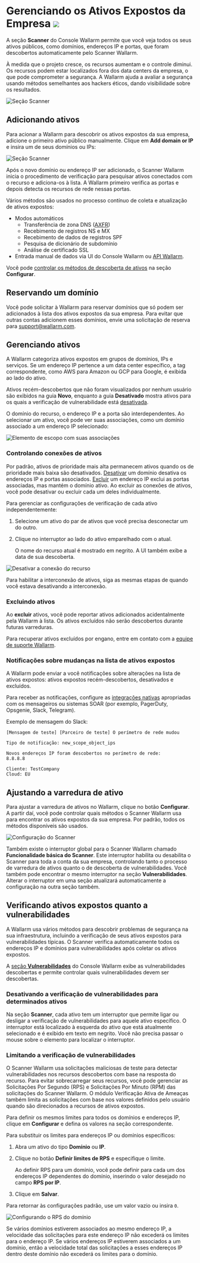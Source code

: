 # Gerenciando os Ativos Expostos da Empresa <a href="../../about-wallarm/subscription-plans/#subscription-plans"><img src="../../images/api-security-tag.svg" style="border: none;"></a>

A seção **Scanner** do Console Wallarm permite que você veja todos os seus ativos públicos, como domínios, endereços IP e portas, que foram descobertos automaticamente pelo Scanner Wallarm.

À medida que o projeto cresce, os recursos aumentam e o controle diminui. Os recursos podem estar localizados fora dos data centers da empresa, o que pode comprometer a segurança. A Wallarm ajuda a avaliar a segurança usando métodos semelhantes aos hackers éticos, dando visibilidade sobre os resultados.

![Seção Scanner](../images/user-guides/scanner/check-scope.png)

## Adicionando ativos

Para acionar a Wallarm para descobrir os ativos expostos da sua empresa, adicione o primeiro ativo público manualmente. Clique em **Add domain or IP** e insira um de seus domínios ou IPs:

![Seção Scanner](../images/user-guides/scanner/add-asset-manually.png)

Após o novo domínio ou endereço IP ser adicionado, o Scanner Wallarm inicia o procedimento de verificação para pesquisar ativos conectados com o recurso e adiciona-os à lista. A Wallarm primeiro verifica as portas e depois detecta os recursos de rede nessas portas.

Vários métodos são usados no processo contínuo de coleta e atualização de ativos expostos:

* Modos automáticos
    * Transferência de zona DNS ([AXFR](https://tools.ietf.org/html/rfc5936))
    * Recebimento de registros NS e MX
    * Recebimento de dados de registros SPF
    * Pesquisa de dicionário de subdomínio
    * Análise de certificado SSL
* Entrada manual de dados via UI do Console Wallarm ou [API Wallarm](../api/overview.md).

Você pode [controlar os métodos de descoberta de ativos](#fine-tuning-asset-scanning) na seção **Configurar**.

## Reservando um domínio

Você pode solicitar à Wallarm para reservar domínios que só podem ser adicionados à lista dos ativos expostos da sua empresa. Para evitar que outras contas adicionem esses domínios, envie uma solicitação de reserva para [support@wallarm.com](mailto:support@wallarm.com).

## Gerenciando ativos

A Wallarm categoriza ativos expostos em grupos de domínios, IPs e serviços. Se um endereço IP pertence a um data center específico, a tag correspondente, como AWS para Amazon ou GCP para Google, é exibida ao lado do ativo.

Ativos recém-descobertos que não foram visualizados por nenhum usuário são exibidos na guia **Novo**, enquanto a guia **Desativado** mostra ativos para os quais a verificação de vulnerabilidade está [desativada](#disabling-vulnerability-scanning-for-certain-assets).

O domínio do recurso, o endereço IP e a porta são interdependentes. Ao selecionar um ativo, você pode ver suas associações, como um domínio associado a um endereço IP selecionado:

![Elemento de escopo com suas associações](../images/user-guides/scanner/asset-with-associations.png)

### Controlando conexões de ativos

Por padrão, ativos de prioridade mais alta permanecem ativos quando os de prioridade mais baixa são desativados. [Desativar](#disabling-vulnerability-scanning-for-certain-assets) um domínio desativa os endereços IP e portas associados. [Excluir](#deleting-assets) um endereço IP exclui as portas associadas, mas mantém o domínio ativo. Ao excluir as conexões de ativos, você pode desativar ou excluir cada um deles individualmente.

Para gerenciar as configurações de verificação de cada ativo independentemente:

1. Selecione um ativo do par de ativos que você precisa desconectar um do outro.
1. Clique no interruptor ao lado do ativo emparelhado com o atual.

    O nome do recurso atual é mostrado em negrito. A UI também exibe a data de sua descoberta.

![Desativar a conexão do recurso](../images/user-guides/scanner/disable-association.png)

Para habilitar a interconexão de ativos, siga as mesmas etapas de quando você estava desativando a interconexão.

### Excluindo ativos

Ao **excluir** ativos, você pode reportar ativos adicionados acidentalmente pela Wallarm à lista. Os ativos excluídos não serão descobertos durante futuras varreduras.

Para recuperar ativos excluídos por engano, entre em contato com a [equipe de suporte Wallarm](mailto:support@wallarm.com).

### Notificações sobre mudanças na lista de ativos expostos

A Wallarm pode enviar a você notificações sobre alterações na lista de ativos expostos: ativos expostos recém-descobertos, desativados e excluídos.

Para receber as notificações, configure as [integrações nativas](settings/integrations/integrations-intro.md) apropriadas com os mensageiros ou sistemas SOAR (por exemplo, PagerDuty, Opsgenie, Slack, Telegram).

Exemplo de mensagem do Slack:

```
[Mensagem de teste] [Parceiro de teste] O perímetro de rede mudou

Tipo de notificação: new_scope_object_ips

Novos endereços IP foram descobertos no perímetro de rede:
8.8.8.8

Cliente: TestCompany
Cloud: EU
```

## Ajustando a varredura de ativo

Para ajustar a varredura de ativos no Wallarm, clique no botão **Configurar**. A partir daí, você pode controlar quais métodos o Scanner Wallarm usa para encontrar os ativos expostos da sua empresa. Por padrão, todos os métodos disponíveis são usados.

![Configuração do Scanner](../images/user-guides/vulnerabilities/scanner-configuration-options.png)

Também existe o interruptor global para o Scanner Wallarm chamado **Funcionalidade básica do Scanner**. Este interruptor habilita ou desabilita o Scanner para toda a conta da sua empresa, controlando tanto o processo de varredura de ativos quanto o de descoberta de vulnerabilidades. Você também pode encontrar o mesmo interruptor na seção **Vulnerabilidades**. Alterar o interruptor em uma seção atualizará automaticamente a configuração na outra seção também.

## Verificando ativos expostos quanto a vulnerabilidades

A Wallarm usa vários métodos para descobrir problemas de segurança na sua infraestrutura, incluindo a verificação de seus ativos expostos para vulnerabilidades típicas. O Scanner verifica automaticamente todos os endereços IP e domínios para vulnerabilidades após coletar os ativos expostos.

A [seção **Vulnerabilidades**](vulnerabilities.md) do Console Wallarm exibe as vulnerabilidades descobertas e permite controlar quais vulnerabilidades devem ser descobertas.

### Desativando a verificação de vulnerabilidades para determinados ativos

Na seção **Scanner**, cada ativo tem um interruptor que permite ligar ou desligar a verificação de vulnerabilidades para aquele ativo específico. O interruptor está localizado à esquerda do ativo que está atualmente selecionado e é exibido em texto em negrito. Você não precisa passar o mouse sobre o elemento para localizar o interruptor.

### Limitando a verificação de vulnerabilidades

O Scanner Wallarm usa solicitações maliciosas de teste para detectar vulnerabilidades nos recursos descobertos com base na resposta do recurso. Para evitar sobrecarregar seus recursos, você pode gerenciar as Solicitações Por Segundo (RPS) e Solicitações Por Minuto (RPM) das solicitações do Scanner Wallarm. O módulo Verificação Ativa de Ameaças também limita as solicitações com base nos valores definidos pelo usuário quando são direcionados a recursos de ativos expostos.

Para definir os mesmos limites para todos os domínios e endereços IP, clique em **Configurar** e defina os valores na seção correspondente.

Para substituir os limites para endereços IP ou domínios específicos:

1. Abra um ativo do tipo **Domínio** ou **IP**.
1. Clique no botão **Definir limites de RPS** e especifique o limite.

    Ao definir RPS para um domínio, você pode definir para cada um dos endereços IP dependentes do domínio, inserindo o valor desejado no campo **RPS por IP**.
1. Clique em **Salvar**.

Para retornar às configurações padrão, use um valor vazio ou insira `0`.

![Configurando o RPS do domínio](../images/user-guides/scanner/set-rps-for-domain.png)

Se vários domínios estiverem associados ao mesmo endereço IP, a velocidade das solicitações para este endereço IP não excederá os limites para o endereço IP. Se vários endereços IP estiverem associados a um domínio, então a velocidade total das solicitações a esses endereços IP dentro deste domínio não excederá os limites para o domínio.